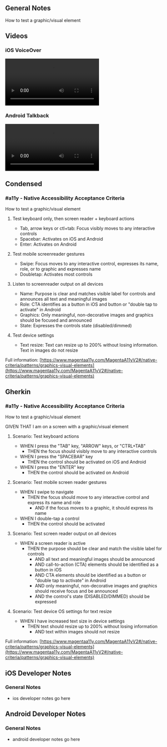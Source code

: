 ## General Notes

How to test a graphic/visual element

## Videos

### iOS VoiceOver 

<video controls>
  <source src="media/video/native/graphics-visual-elements/graphics-visual-elements_IosVoiceOver.mp4" type="video/mp4">
  Your browser does not support the video tag.
</video>

### Android Talkback 

<video controls>
  <source src="media/video/native/graphics-visual-elements/graphics-visual-elements_AndroidTalkback.mp4" type="video/mp4">
  Your browser does not support the video tag.
</video>

## Condensed

### #a11y - Native Accessibility Acceptance Criteria

How to test a graphic/visual element

1. Test keyboard only, then screen reader + keyboard actions

   - Tab, arrow keys or ctl+tab: Focus visibly moves to any interactive controls
   - Spacebar: Activates on iOS and Android
   - Enter: Activates on Android

2. Test mobile screenreader gestures

   - Swipe: Focus moves to any interactive control, expresses its name, role, or to graphic and expresses name
   - Doubletap: Activates most controls

3. Listen to screenreader output on all devices

   - Name: Purpose is clear and matches visible label for controls and announces all text and meaningful images
   - Role: CTA identifies as a button in iOS and button or "double tap to activate" in Android
   - Graphics: Only meaningful, non-decorative images and graphics should be focused and announced
   - State: Expresses the controls state (disabled/dimmed)

4. Test device settings

   - Text resize: Text can resize up to 200% without losing information. Text in images do not resize

Full information: [https://www.magentaa11y.com/MagentaA11yV2#/native-criteria/patterns/graphics-visual-elements](https://www.magentaa11y.com/MagentaA11yV2#/native-criteria/patterns/graphics-visual-elements)

## Gherkin

### #a11y - Native Accessibility Acceptance Criteria

How to test a graphic/visual element

GIVEN THAT I am on a screen with a graphic/visual element

1. Scenario: Test keyboard actions

   - WHEN I press the "TAB" key, "ARROW" keys, or "CTRL+TAB" 
      - THEN the focus should visibly move to any interactive controls 
   - WHEN I press the "SPACEBAR" key 
      - THEN the control should be activated on iOS and Android
   - WHEN I press the "ENTER" key 
      - THEN the control should be activated on Android 

2. Scenario: Test mobile screen reader gestures

   - WHEN I swipe to navigate 
      - THEN the focus should move to any interactive control and express its name and role 
         - AND if the focus moves to a graphic, it should express its name 
   - WHEN I double-tap a control 
      - THEN the control should be activated 

3. Scenario: Test screen reader output on all devices

   - WHEN a screen reader is active 
      - THEN the purpose should be clear and match the visible label for controls 
         - AND all text and meaningful images should be announced 
         - AND call-to-action (CTA) elements should be identified as a button in iOS 
         - AND CTA elements should be identified as a button or "double tap to activate" in Android 
         - AND only meaningful, non-decorative images and graphics should receive focus and be announced
         - AND the control's state (DISABLED/DIMMED) should be expressed

4. Scenario: Test device OS settings for text resize

   - WHEN I have increased text size in device settings
      - THEN text should resize up to 200% without losing information
         - AND text within images should not resize

Full information: [https://www.magentaa11y.com/MagentaA11yV2#/native-criteria/patterns/graphics-visual-elements](https://www.magentaa11y.com/MagentaA11yV2#/native-criteria/patterns/graphics-visual-elements)

## iOS Developer Notes
### General Notes
- ios developer notes go here

## Android Developer Notes
### General Notes
- android developer notes go here
